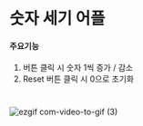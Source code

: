 # 숫자 세기 어플

#### 주요기능
1. 버튼 클릭 시 숫자 1씩 증가 / 감소
2. Reset 버튼 클릭 시 0으로 초기화

# 
![ezgif com-video-to-gif (3)](https://github.com/Lee-jhyun/NumberCount/assets/72485882/3f295289-d889-4558-bf89-aff785729b69)

  

